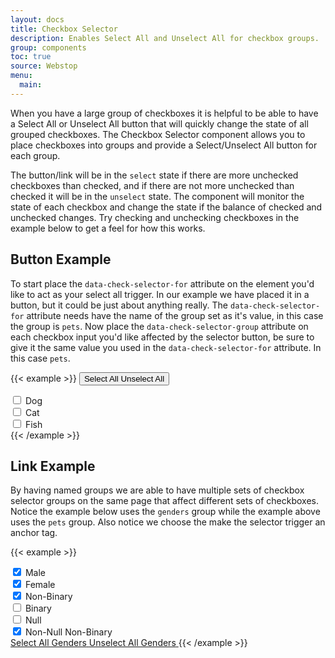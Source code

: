 ```yaml
---
layout: docs
title: Checkbox Selector
description: Enables Select All and Unselect All for checkbox groups.
group: components
toc: true
source: Webstop
menu:
  main:
---
```


When you have a large group of checkboxes it is helpful to be able to have a Select All or Unselect All button that will 
quickly change the state of all grouped checkboxes. The Checkbox Selector component allows you to place checkboxes into 
groups and provide a Select/Unselect All button for each group.

The button/link will be in the `select` state if there are more unchecked checkboxes than checked, and if there are not 
more unchecked than checked it will be in the `unselect` state. The component will monitor the state of each checkbox 
and change the state if the balance of checked and unchecked changes. Try checking and unchecking checkboxes in the 
example below to get a feel for how this works.


## Button Example

To start place the `data-check-selector-for` attribute on the element you'd like to act as your select all trigger. 
In our example we have placed it in a button, but it could be just about anything really. The `data-check-selector-for` 
attribute needs have the name of the group set as it's value, in this case the group is `pets`. Now place the 
`data-check-selector-group` attribute on each checkbox input you'd like affected by the selector button, be sure to give 
it the same value you used in the `data-check-selector-for` attribute. In this case `pets`.  

{{< example >}}
<button data-check-selector-for="pets" data-check-selector-state="select" class="is-select btn btn-outline-primary">
  <span class="check-select-text">Select All</span>
  <span class="check-unselect-text">Unselect All</span>
</button>
<div class="form-check">
  <input data-check-selector-group="pets" class="form-check-input" type="checkbox" value="" id="dog">
  <label class="form-check-label" for="dog">
    Dog
  </label>
</div>
<div class="form-check">
  <input data-check-selector-group="pets" class="form-check-input" type="checkbox" value="" id="cat">
  <label class="form-check-label" for="cat">
    Cat
  </label>
</div>
<div class="form-check">
  <input data-check-selector-group="pets" class="form-check-input" type="checkbox" value="" id="fish">
  <label class="form-check-label" for="fish">
    Fish
  </label>
</div>
{{< /example >}}


## Link Example

By having named groups we are able to have multiple sets of checkbox selector groups on the same page that affect 
different sets of checkboxes. Notice the example below uses the `genders` group while the example above uses the 
`pets` group. Also notice we choose the make the selector trigger an anchor tag.


{{< example >}}
<div class="form-check">
  <input data-check-selector-group="genders" class="form-check-input" type="checkbox" value="" id="male" checked>
  <label class="form-check-label" for="male">
    Male
  </label>
</div>
<div class="form-check">
  <input data-check-selector-group="genders" class="form-check-input" type="checkbox" value="" id="female" checked>
  <label class="form-check-label" for="female">
    Female
  </label>
</div>
<div class="form-check">
  <input data-check-selector-group="genders" class="form-check-input" type="checkbox" value="" id="non-binary" checked>
  <label class="form-check-label" for="non-binary">
    Non-Binary
  </label>
</div>
<div class="form-check">
  <input data-check-selector-group="genders" class="form-check-input" type="checkbox" value="" id="binary">
  <label class="form-check-label" for="binary">
    Binary
  </label>
</div>
<div class="form-check">
  <input data-check-selector-group="genders" class="form-check-input" type="checkbox" value="" id="null">
  <label class="form-check-label" for="null">
    Null
  </label>
</div>
<div class="form-check">
  <input data-check-selector-group="genders" class="form-check-input" type="checkbox" value="" id="non-null" checked>
  <label class="form-check-label" for="non-null">
    Non-Null Non-Binary
  </label>
</div>
<a href="#" data-check-selector-for="genders" data-check-selector-state="select" class="is-select">
  <span class="check-select-text">Select All Genders</span>
  <span class="check-unselect-text">Unselect All Genders</span>
</a>
{{< /example >}}
